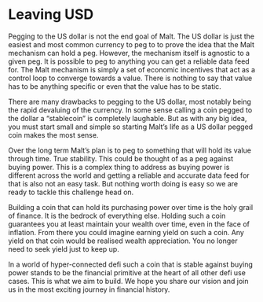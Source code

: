 # Leaving USD

Pegging to the US dollar is not the end goal of Malt. The US dollar is just the easiest and most common currency to peg to to prove the idea that the Malt mechanism can hold a peg. However, the mechanism itself is agnostic to a given peg. It is possible to peg to anything you can get a reliable data feed for. The Malt mechanism is simply a set of economic incentives that act as a control loop to converge towards a value. There is nothing to say that value has to be anything specific or even that the value has to be static.

There are many drawbacks to pegging to the US dollar, most notably being the rapid devaluing of the currency. In some sense calling a coin pegged to the dollar a “stablecoin” is completely laughable. But as with any big idea, you must start small and simple so starting Malt’s life as a US dollar pegged coin makes the most sense.

Over the long term Malt’s plan is to peg to something that will hold its value through time. True stability. This could be thought of as a peg against buying power. This is a complex thing to address as buying power is different across the world and getting a reliable and accurate data feed for that is also not an easy task. But nothing worth doing is easy so we are ready to tackle this challenge head on.

Building a coin that can hold its purchasing power over time is the holy grail of finance. It is the bedrock of everything else. Holding such a coin guarantees you at least maintain your wealth over time, even in the face of inflation. From there you could imagine earning yield on such a coin. Any yield on that coin would be realised wealth appreciation. You no longer need to seek yield just to keep up.

In a world of hyper-connected defi such a coin that is stable against buying power stands to be the financial primitive at the heart of all other defi use cases. This is what we aim to build. We hope you share our vision and join us in the most exciting journey in financial history.

